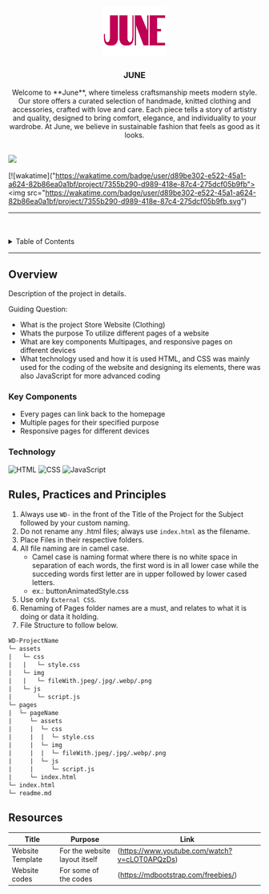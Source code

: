 <a name="readme-top">

<br/>

<br />
<div align="center">
  <a href="https://github.com/zyx-0314/">
  <!-- TODO: If you want to add logo or banner you can add it here -->
    <img src="./assets/img/logo-no-background.png" alt="June" width="130" height="100">
  </a>
<!-- TODO: Change Title to the name of the title of your Project -->
  <h3 align="center">JUNE</h3>
</div>
<!-- TODO: Make a short description -->
<div align="center">
  Welcome to **June**, where timeless craftsmanship meets modern style. Our store offers a curated selection of handmade, knitted clothing and accessories, crafted with love and care. Each piece tells a story of artistry and quality, designed to bring comfort, elegance, and individuality to your wardrobe. At June, we believe in sustainable fashion that feels as good as it looks.
</div>

<br />

<!-- TODO: Change the zyx-0314 into your github username  -->
<!-- TODO: Change the WD-Template-Project into the same name of your folder -->
![](https://visit-counter.vercel.app/counter.png?page=zyx-0314/WD-FinalsAzul)

[![wakatime]("https://wakatime.com/badge/user/d89be302-e522-45a1-a624-82b86ea0a1bf/project/7355b290-d989-418e-87c4-275dcf05b9fb"><img src="https://wakatime.com/badge/user/d89be302-e522-45a1-a624-82b86ea0a1bf/project/7355b290-d989-418e-87c4-275dcf05b9fb.svg")

---

<br />
<br />

<!-- TODO: If you want to add more layers for your readme -->
<details>
  <summary>Table of Contents</summary>
  <ol>
    <li>
      <a href="#home">Home</a>
    </li>
    <li>
      <a href="#about">About</a>
    </li>
    <li>
      <a href="#review">Review</a>
    </li>
    <li>
      <a href="#contact">Contact</a>
    </li>
  </ol>
</details>

---

## Overview

<!-- TODO: To be changed -->
<!-- The following are just sample -->
Description of the project in details.

Guiding Question:
- What is the project
  Store Website (Clothing)
- Whats the purpose
  To utilize different pages of a website
- What are key components
  Multipages, and responsive pages on different devices
- What technology used and how it is used
  HTML, and CSS was mainly used for the coding of the website and designing its elements, there was also JavaScript for more advanced coding

### Key Components
<!-- TODO: List of Key Components -->
<!-- The following are just sample -->
- Every pages can link back to the homepage
- Multiple pages for their specified purpose
- Responsive pages for different devices

### Technology
<!-- TODO: List of Technology Used -->
![HTML](https://img.shields.io/badge/HTML-E34F26?style=for-the-badge&logo=html5&logoColor=white)
![CSS](https://img.shields.io/badge/CSS-1572B6?style=for-the-badge&logo=css3&logoColor=white)
![JavaScript](https://img.shields.io/badge/JavaScript-F7DF1E?style=for-the-badge&logo=javascript&logoColor=white)

## Rules, Practices and Principles
1. Always use `WD-` in the front of the Title of the Project for the Subject followed by your custom naming.
2. Do not rename any .html files; always use `index.html` as the filename.
3. Place Files in their respective folders.
4. All file naming are in camel case.
   - Camel case is naming format where there is no white space in separation of each words, the first word is in all lower case while the succeding words first letter are in upper followed by lower cased letters.
   - ex.: buttonAnimatedStyle.css
5. Use only `External CSS`.
6. Renaming of Pages folder names are a must, and relates to what it is doing or data it holding.
7. File Structure to follow below.

```
WD-ProjectName
└─ assets
|   └─ css
|   |   └─ style.css
|   └─ img
|   |   └─ fileWith.jpeg/.jpg/.webp/.png
|   └─ js
|       └─ script.js
└─ pages
|  └─ pageName
|     └─ assets
|     |  └─ css
|     |  |  └─ style.css
|     |  └─ img
|     |  |  └─ fileWith.jpeg/.jpg/.webp/.png
|     |  └─ js
|     |     └─ script.js
|     └─ index.html
└─ index.html
└─ readme.md
```

## Resources

<!-- TODO: Add References -->
| Title | Purpose | Link |
|-|-|-|
| Website Template | For the website layout itself | (https://www.youtube.com/watch?v=cLOT0APQzDs) |
| Website codes  | For some of the codes | (https://mdbootstrap.com/freebies/) |
